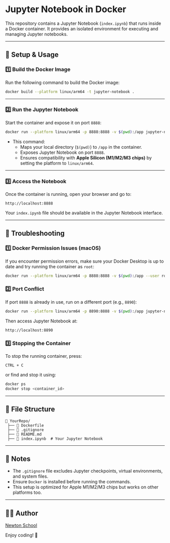 # Jupyter Notebook in Docker

This repository contains a Jupyter Notebook (`index.ipynb`) that runs inside a Docker container. It provides an isolated environment for executing and managing Jupyter notebooks.

---

## 🚀 Setup & Usage

### **1️⃣ Build the Docker Image**

Run the following command to build the Docker image:

```sh
docker build --platform linux/arm64 -t jupyter-notebook .
```

---

### **2️⃣ Run the Jupyter Notebook**

Start the container and expose it on port `8888`:

```sh
docker run --platform linux/arm64 -p 8888:8888 -v $(pwd):/app jupyter-notebook
```

- This command:
  - Maps your local directory (`$(pwd)`) to `/app` in the container.
  - Exposes Jupyter Notebook on port `8888`.
  - Ensures compatibility with **Apple Silicon (M1/M2/M3 chips)** by setting the platform to `linux/arm64`.

---

### **3️⃣ Access the Notebook**

Once the container is running, open your browser and go to:

```
http://localhost:8888
```

Your `index.ipynb` file should be available in the Jupyter Notebook interface.

---

## 📌 Troubleshooting

### **1️⃣ Docker Permission Issues (macOS)**

If you encounter permission errors, make sure your Docker Desktop is up to date and try running the container as `root`:

```sh
docker run --platform linux/arm64 -p 8888:8888 -v $(pwd):/app --user root jupyter-notebook
```

### **2️⃣ Port Conflict**

If port `8888` is already in use, run on a different port (e.g., `8890`):

```sh
docker run --platform linux/arm64 -p 8890:8888 -v $(pwd):/app jupyter-notebook
```

Then access Jupyter Notebook at:

```
http://localhost:8890
```

### **3️⃣ Stopping the Container**

To stop the running container, press:

```
CTRL + C
```

or find and stop it using:

```sh
docker ps
docker stop <container_id>
```

---

## 📂 File Structure

```
📁 YourRepo/
 ├── 📄 Dockerfile
 ├── 📄 .gitignore
 ├── 📄 README.md
 ├── 📄 index.ipynb  # Your Jupyter Notebook
```

---

## 🎯 Notes

- The `.gitignore` file excludes Jupyter checkpoints, virtual environments, and system files.
- Ensure `Docker` is installed before running the commands.
- This setup is optimized for Apple M1/M2/M3 chips but works on other platforms too.

---

## 👨‍💻 Author

[Newton School](https://github.com/Newton-School)

Enjoy coding! 🚀
